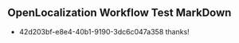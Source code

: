 ## OpenLocalization Workflow Test MarkDown
* 42d203bf-e8e4-40b1-9190-3dc6c047a358 thanks!

<!--HONumber=Jul16_HO3-->


